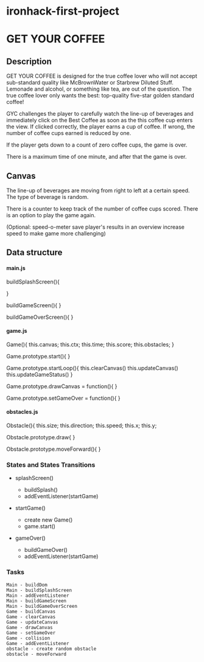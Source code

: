 # ironhack-first-project
# GET YOUR COFFEE

## Description

GET YOUR COFFEE is designed for the true coffee lover who will not accept sub-standard quality like McBrownWater or Starbrew Diluted Stuff. Lemonade and alcohol, or something like tea, are out of the question. The true coffee lover only wants the best: top-quality five-star golden standard coffee!

GYC challenges the player to carefully watch the line-up of beverages and immediately click on the Best Coffee as soon as the this coffee cup enters the view. If clicked correctly, the player earns a cup of coffee. If wrong, the number of coffee cups earned is reduced by one. 

If the player gets down to a count of zero coffee cups, the game is over.

There is a maximum time of one minute, and after that the game is over.

## Canvas
The line-up of beverages are moving from right to left at a certain speed. The type of beverage is random.

There is a counter to keep track of the number of coffee cups scored. There is an option to play the game again.

(Optional: 
  speed-o-meter
  save player's results in an overview
  increase speed to make game more challenging)



## Data structure
#### main.js


buildSplashScreen(){


}

buildGameScreen(){
}

buildGameOverScreen(){
}



#### game.js

Game(){
  this.canvas;
  this.ctx;
  this.time;
  this.score;
  this.obstacles;
}

Game.prototype.start(){
}

Game.prototype.startLoop(){
  this.clearCanvas()
  this.updateCanvas()
  this.updateGameStatus()
}

Game.prototype.drawCanvas = function(){ 
}

Game.prototype.setGameOver = function(){
}



#### obstacles.js

Obstacle(){
  this.size;
  this.direction;
  this.speed;
  this.x;
  this.y;
  

Obstacle.prototype.draw{
}

Obstacle.prototype.moveForward(){
}



### States and States Transitions

- splashScreen()
  - buildSplash()
  - addEventListener(startGame)
  
  
- startGame()
  - create new Game()
  - game.start()
  
  
- gameOver()
  - buildGameOver()
  - addEventListener(startGame) 

### Tasks

    Main - buildDom
    Main - buildSplashScreen
    Main - addEventListener
    Main - buildGameScreen
    Main - buildGameOverScreen
    Game - buildCanvas
    Game - clearCanvas
    Game - updateCanvas
    Game - drawCanvas
    Game - setGameOver
    Game - collision
    Game - addEventListener
    obstacle - create random obstacle
    obstacle - moveForward
    

